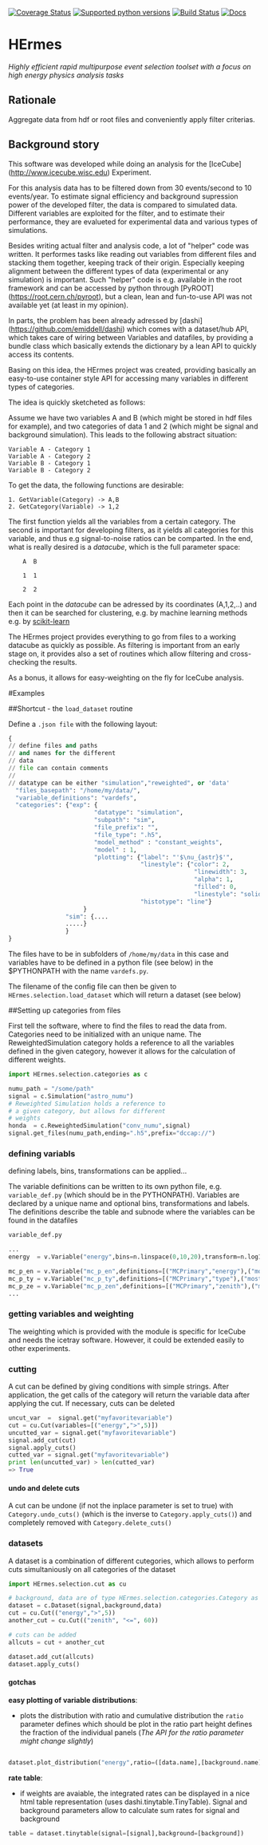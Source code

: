 [![Coverage Status](https://coveralls.io/repos/github/achim1/HErmes/badge.svg?branch=master)](https://coveralls.io/github/achim1/HErmes?branch=master)
[![Supported python versions](https://img.shields.io/badge/Python-2.7%2C%203.5-blue.svg)](https://img.shields.io/badge/Python-2.7%2C%203.5-blue.svg)
[![Build Status](https://travis-ci.org/achim1/HErmes.svg?branch=master)](https://travis-ci.org/achim1/HErmes.svg?branch=master)
[![Docs](https://readthedocs.org/projects/hermes-python/badge/?version=latest)](http://hermes-python.readthedocs.io/en/latest/?badge=latest)

# HErmes

*Highly efficient rapid multipurpose event selection toolset with a focus on high energy physics analysis tasks* 

Rationale
----------------------------
Aggregate data from hdf or root files and conveniently apply filter criterias.

Background story
----------------------------

This software was developed while doing an analysis for the [IceCube] (http://www.icecube.wisc.edu) Experiment.

For this analysis data has to be filtered down from 30 events/second to 10 events/year. To estimate signal efficiency and background supression power of the developed filter, the data is compared to simulated data. Different variables are exploited for the filter, and to estimate their performance, they are evalueted for experimental data and various types of simulations. 

Besides writing actual filter and analysis code, a lot of "helper" code was written. It performes tasks like reading out variables from different files and stacking them together, keeping track of their origin.
Especially keeping alignment between the different types of data (experimental or any simulation) is important.
Such "helper" code is e.g. available in the root framework and can be accessed by python through [PyROOT] (https://root.cern.ch/pyroot), but a clean, lean and fun-to-use API was not available yet (at least in my opinion).

In parts, the problem has been already adressed by [dashi] (https://github.com/emiddell/dashi) which comes with a dataset/hub API, which takes care of wiring between Variables and datafiles, by providing a bundle class which basically extends the dictionary by a lean API to quickly access its contents.

Basing on this idea, the HErmes project was created, providing basically an easy-to-use container style API for accessing many variables in different types of categories.

The idea is quickly sketcheted as follows:

Assume we have two variables A and B (which might be stored in hdf files for example), and two categories of data 1 and 2 (which might be signal and background simulation). This leads to the following abstract situation:

```
Variable A - Category 1
Variable A - Category 2
Variable B - Category 1
Variable B - Category 2
```

To get the data, the following functions are desirable:

```
1. GetVariable(Category) -> A,B
2. GetCategory(Variable) -> 1,2
```

The first function yields all the variables from a certain category.
The second is important for developing filters, as it yields all categories for this variable, and thus e.g signal-to-noise ratios can be comparted.
In the end, what is really desired is a *datacube*, which is the full parameter space:

```
    A  B 

    1  1

    2  2 
```

Each point in the *datacube* can be adressed by its coordinates (A,1,2,..) and then it can be searched for clustering, e.g. by machine learning methods e.g. by [scikit-learn](http://scikit-learn.org/stable/documentation.html)

The HErmes project provides everything to go from files to a working datacube as quickly as possible. As filtering is important from an early stage on, it provides also a set of routines which allow filtering and cross-checking the results.

As a bonus, it allows for easy-weighting on the fly for IceCube analysis.

#Examples

##Shortcut - the `load_dataset` routine

Define a `.json file` with the following layout:

```python
{
// define files and paths 
// and names for the different
// data
// file can contain comments 
//
// datatype can be either "simulation","reweighted", or 'data'
  "files_basepath": "/home/my/data/",
  "variable_definitions": "vardefs",
  "categories": {"exp": {
                        "datatype": "simulation",
                        "subpath": "sim",
                        "file_prefix": "",
                        "file_type": ".h5",
                        "model_method" : "constant_weights",
                        "model" : 1,
                        "plotting": {"label": "'$\nu_{astr}$'",
                                     "linestyle": {"color": 2,
                                                    "linewidth": 3,
                                                    "alpha": 1,
                                                    "filled": 0,
                                                    "linestyle": "solid"},
                                     "histotype": "line"}
                     }
                "sim": {....
                .....} 
                }
}
```

The files have to be in subfolders of `/home/my/data` in this case and variables have
to be defined in a python file (see below) in the $PYTHONPATH with the name `vardefs.py`.

The filename of the config file can then be given to `HErmes.selection.load_dataset` which will return a dataset (see below)

##Setting up categories from files

First tell the software, where to find the files to read the data from. Categories need to be initialized with an unique name.
The ReweightedSimulation category holds a reference to all the variables defined in the given category, however it allows for 
the calculation of different weights.

```python
import HErmes.selection.categories as c

numu_path = "/some/path"
signal = c.Simulation("astro_numu")
# Reweighted Simulation holds a reference to
# a given category, but allows for different
# weights
honda  = c.ReweightedSimulation("conv_numu",signal)
signal.get_files(numu_path,ending=".h5",prefix="dccap://")
```
### defining variabls
 defining labels, bins,
 transformations can be applied...

The variable definitions can be written to its own python file, e.g. `variable_def.py` (which should be in the PYTHONPATH).
Variables are declared by a unique name and optional bins, transformations and labels. The definitions describe the table and subnode
where the variables can be found in the datafiles

```python
variable_def.py

...
energy  = v.Variable("energy",bins=n.linspace(0,10,20),transform=n.log10,label=r"$\log(E_{rec}/$GeV$)$",definitions=[("MyReco","energy")])

mc_p_en = v.Variable("mc_p_en",definitions=[("MCPrimary","energy"),("mostEnergeticPrimary","energy")])
mc_p_ty = v.Variable("mc_p_ty",definitions=[("MCPrimary","type"),("mostEnergeticPrimary","type")],transform=conv.ConvertPrimaryToPDG)
mc_p_ze = v.Variable("mc_p_zen",definitions=[("MCPrimary","zenith"),("mostEnergeticPrimary","zenith")],transform=conv.ConvertPrimaryToPDG)
...

```


### getting variables and weighting

The weighting which is provided with the module is specific for IceCube and needs the icetray software. However, it could be extended easily to other experiments.


### cutting

A cut can be defined by giving conditions with simple strings. After application, the get calls of the category will return
the variable data after applying the cut.
If necessary, cuts can be deleted

```python
uncut_var  =  signal.get("myfavoritevariable")
cut = cu.Cut(variables=[("energy",">",5)])
uncutted_var = signal.get("myfavoritevariable")
signal.add_cut(cut)
signal.apply_cuts()
cutted_var = signal.get("myfavoritevariable")
print len(uncutted_var) > len(cutted_var)
=> True
```

#### undo and delete cuts

A cut can be undone (if not the inplace parameter is set to true) with `Category.undo_cuts()` (which is the inverse to `Category.apply_cuts()`) and completely removed with `Category.delete_cuts()`


### datasets

A dataset is a combination of different cutegories, which allows to perform cuts simultaniously on all categories of the
dataset

```python
import HErmes.selection.cut as cu

# background, data are of type HErmes.selection.categories.Category as well
dataset = c.Dataset(signal,background,data)
cut = cu.Cut(("energy",">",5))
another_cut = cu.Cut(("zenith", "<=", 60))

# cuts can be added
allcuts = cut + another_cut

dataset.add_cut(allcuts)
dataset.apply_cuts()
```

#### gotchas

**easy plotting of variable distributions**:

* plots the distribution with ratio and cumulative distribution the `ratio` parameter defines which should be plot in the ratio part height defines the fraction of the individual panels (*The API for the ratio parameter might change slightly*)

```python

dataset.plot_distribution("energy",ratio=([data.name],[background.name]),heights=[.3,.2,.2])
```




**rate table**: 

* if weights are avaiable, the integrated rates can be displayed in a nice html table representation (uses dashi.tinytable.TinyTable). Signal and background parameters allow to calculate sum rates for signal and background

```python
table = dataset.tinytable(signal=[signal],background=[background])
```







